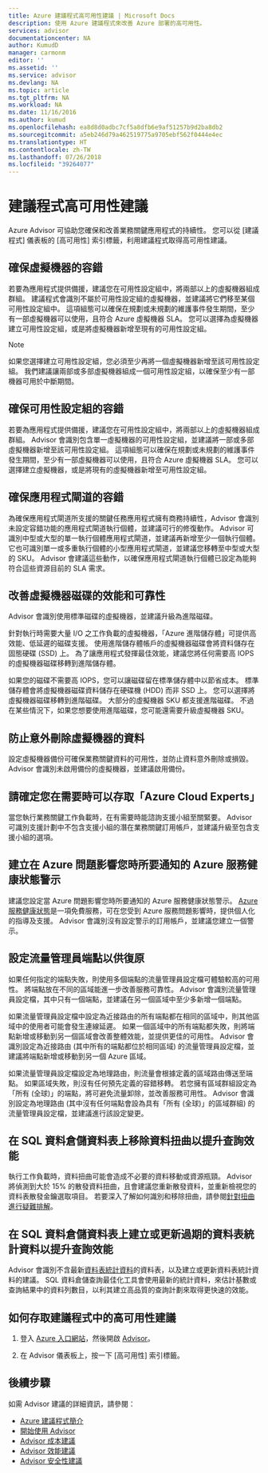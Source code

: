 ```yaml
---
title: Azure 建議程式高可用性建議 | Microsoft Docs
description: 使用 Azure 建議程式來改善 Azure 部署的高可用性。
services: advisor
documentationcenter: NA
author: KumudD
manager: carmonm
editor: ''
ms.assetid: ''
ms.service: advisor
ms.devlang: NA
ms.topic: article
ms.tgt_pltfrm: NA
ms.workload: NA
ms.date: 11/16/2016
ms.author: kumud
ms.openlocfilehash: ea8d8d0adbc7cf5a8dfb6e9af51257b9d2ba8db2
ms.sourcegitcommit: a5eb246d79a462519775a9705ebf562f0444e4ec
ms.translationtype: HT
ms.contentlocale: zh-TW
ms.lasthandoff: 07/26/2018
ms.locfileid: "39264077"
---
```

# <a name="advisor-high-availability-recommendations"></a>建議程式高可用性建議

Azure Advisor 可協助您確保和改善業務關鍵應用程式的持續性。 您可以從 [建議程式] 儀表板的 [高可用性] 索引標籤，利用建議程式取得高可用性建議。

## <a name="ensure-virtual-machine-fault-tolerance"></a>確保虛擬機器的容錯

若要為應用程式提供備援，建議您在可用性設定組中，將兩部以上的虛擬機器組成群組。 建議程式會識別不屬於可用性設定組的虛擬機器，並建議將它們移至某個可用性設定組中。 這項組態可以確保在規劃或未規劃的維護事件發生期間，至少有一部虛擬機器可以使用，且符合 Azure 虛擬機器 SLA。 您可以選擇為虛擬機器建立可用性設定組，或是將虛擬機器新增至現有的可用性設定組。

> [!NOTE]
> 如果您選擇建立可用性設定組，您必須至少再將一個虛擬機器新增至該可用性設定組。 我們建議讓兩部或多部虛擬機器組成一個可用性設定組，以確保至少有一部機器可用於中斷期間。

## <a name="ensure-availability-set-fault-tolerance"></a>確保可用性設定組的容錯 

若要為應用程式提供備援，建議您在可用性設定組中，將兩部以上的虛擬機器組成群組。 Advisor 會識別包含單一虛擬機器的可用性設定組，並建議將一部或多部虛擬機器新增至該可用性設定組。 這項組態可以確保在規劃或未規劃的維護事件發生期間，至少有一部虛擬機器可以使用，且符合 Azure 虛擬機器 SLA。 您可以選擇建立虛擬機器，或是將現有的虛擬機器新增至可用性設定組。  

## <a name="ensure-application-gateway-fault-tolerance"></a>確保應用程式閘道的容錯
為確保應用程式閘道所支援的關鍵任務應用程式擁有商務持續性，Advisor 會識別未設定容錯功能的應用程式閘道執行個體，並建議可行的修復動作。 Advisor 可識別中型或大型的單一執行個體應用程式閘道，並建議再新增至少一個執行個體。 它也可識別單一或多重執行個體的小型應用程式閘道，並建議您移轉至中型或大型的 SKU。 Advisor 會建議這些動作，以確保應用程式閘道執行個體已設定為能夠符合這些資源目前的 SLA 需求。

## <a name="improve-the-performance-and-reliability-of-virtual-machine-disks"></a>改善虛擬機器磁碟的效能和可靠性

Advisor 會識別使用標準磁碟的虛擬機器，並建議升級為進階磁碟。
 
針對執行時需要大量 I/O 之工作負載的虛擬機器，「Azure 進階儲存體」可提供高效能、低延遲的磁碟支援。 使用進階儲存體帳戶的虛擬機器磁碟會將資料儲存在固態硬碟 (SSD) 上。 為了讓應用程式發揮最佳效能，建議您將任何需要高 IOPS 的虛擬機器磁碟移轉到進階儲存體。 

如果您的磁碟不需要高 IOPS，您可以讓磁碟留在標準儲存體中以節省成本。 標準儲存體會將虛擬機器磁碟資料儲存在硬碟機 (HDD) 而非 SSD 上。 您可以選擇將虛擬機器磁碟移轉到進階磁碟。 大部分的虛擬機器 SKU 都支援進階磁碟。 不過在某些情況下，如果您想要使用進階磁碟，您可能還需要升級虛擬機器 SKU。

## <a name="protect-your-virtual-machine-data-from-accidental-deletion"></a>防止意外刪除虛擬機器的資料

設定虛擬機器備份可確保業務關鍵資料的可用性，並防止資料意外刪除或損毀。  Advisor 會識別未啟用備份的虛擬機器，並建議啟用備份。 

## <a name="ensure-you-have-access-to-azure-cloud-experts-when-you-need-it"></a>請確定您在需要時可以存取「Azure Cloud Experts」

當您執行業務關鍵工作負載時，在有需要時能諮詢支援小組至關緊要。 Advisor 可識別支援計劃中不包含支援小組的潛在業務關鍵訂用帳戶，並建議升級至包含支援小組的選項。

## <a name="create-azure-service-health-alerts-to-be-notified-when-azure-issues-affect-you"></a>建立在 Azure 問題影響您時所要通知的 Azure 服務健康狀態警示

建議您設定當 Azure 問題影響您時所要通知的 Azure 服務健康狀態警示。 [Azure 服務健康狀態](https://azure.microsoft.com/features/service-health/)是一項免費服務，可在您受到 Azure 服務問題影響時，提供個人化的指導及支援。 Advisor 會識別沒有設定警示的訂用帳戶，並建議您建立一個警示。

## <a name="configure-traffic-manager-endpoints-for-resiliency"></a>設定流量管理員端點以供復原

如果任何指定的端點失敗，則使用多個端點的流量管理員設定檔可體驗較高的可用性。 將端點放在不同的區域能進一步改善服務可靠性。 Advisor 會識別流量管理員設定檔，其中只有一個端點，並建議在另一個區域中至少多新增一個端點。

如果流量管理員設定檔中設定為近接路由的所有端點都在相同的區域中，則其他區域中的使用者可能會發生連線延遲。 如果一個區域中的所有端點都失敗，則將端點新增或移動到另一個區域會改善整體效能，並提供更佳的可用性。 Advisor 會識別設定為近接路由 (其中所有的端點都位於相同區域) 的流量管理員設定檔，並建議將端點新增或移動到另一個 Azure 區域。

如果流量管理員設定檔設定為地理路由，則流量會根據定義的區域路由傳送至端點。 如果區域失敗，則沒有任何預先定義的容錯移轉。 若您擁有區域群組設定為「所有 (全球)」的端點，將可避免流量卸除，並改善服務可用性。 Advisor 會識別設定為地理路由 (其中沒有任何端點會設為具有「所有 (全球)」的區域群組) 的流量管理員設定檔，並建議進行該設定變更。

## <a name="remove-data-skew-on-your-sql-data-warehouse-table-to-increase-query-performance"></a>在 SQL 資料倉儲資料表上移除資料扭曲以提升查詢效能

執行工作負載時，資料扭曲可能會造成不必要的資料移動或資源瓶頸。 Advisor 將偵測到大於 15% 的散發資料扭曲，且會建議您重新散發資料，並重新檢視您的資料表散發金鑰選取項目。 若要深入了解如何識別和移除扭曲，請參閱[針對扭曲進行疑難排解](https://docs.microsoft.com/azure/sql-data-warehouse/sql-data-warehouse-tables-distribute#how-to-tell-if-your-distribution-column-is-a-good-choice)。

## <a name="create-or-update-outdated-table-statistics-on-your-sql-data-warehouse-table-to-increase-query-performance"></a>在 SQL 資料倉儲資料表上建立或更新過期的資料表統計資料以提升查詢效能

Advisor 會識別不含最新[資料表統計資料](https://docs.microsoft.com/azure/sql-data-warehouse/sql-data-warehouse-tables-statistics)的資料表，以及建立或更新資料表統計資料的建議。 SQL 資料倉儲查詢最佳化工具會使用最新的統計資料，來估計基數或查詢結果中的資料列數目，以利其建立高品質的查詢計劃來取得更快速的效能。

## <a name="how-to-access-high-availability-recommendations-in-advisor"></a>如何存取建議程式中的高可用性建議

1. 登入 [Azure 入口網站](https://portal.azure.com)，然後開啟 [Advisor](https://aka.ms/azureadvisordashboard)。

2.  在 Advisor 儀表板上，按一下 [高可用性] 索引標籤。

## <a name="next-steps"></a>後續步驟

如需 Advisor 建議的詳細資訊，請參閱：
* [Azure 建議程式簡介](advisor-overview.md)
* [開始使用 Advisor](advisor-get-started.md)
* [Advisor 成本建議](advisor-performance-recommendations.md)
* [Advisor 效能建議](advisor-performance-recommendations.md)
* [Advisor 安全性建議](advisor-security-recommendations.md)

